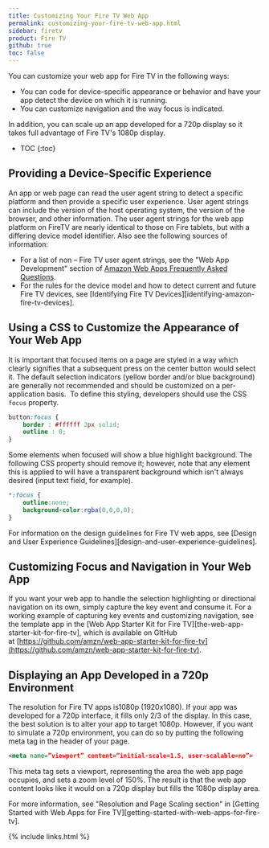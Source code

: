 ```yaml
---
title: Customizing Your Fire TV Web App
permalink: customizing-your-fire-tv-web-app.html
sidebar: firetv
product: Fire TV 
github: true
toc: false
---
```


You can customize your web app for Fire TV in the following ways:

*  You can code for device-specific appearance or behavior and have your app detect the device on which it is running.
*  You can customize navigation and the way focus is indicated.

In addition, you can scale up an app developed for a 720p display so it takes full advantage of Fire TV's 1080p display.

* TOC
{:toc}

## Providing a Device-Specific Experience

An app or web page can read the user agent string to detect a specific platform and then provide a specific user experience. User agent strings can include the version of the host operating system, the version of the browser, and other information. The user agent strings for the web app platform on FireTV are nearly identical to those on Fire tablets, but with a differing device model identifier. Also see the following sources of information:

*  For a list of non – Fire TV user agent strings, see the "Web App Development" section of [Amazon Web Apps Frequently Asked Questions](https://developer.amazon.com/public/solutions/platforms/webapps/faq).
*  For the rules for the device model and how to detect current and future Fire TV devices, see [Identifying Fire TV Devices][identifying-amazon-fire-tv-devices].   

## Using a CSS to Customize the Appearance of Your Web App

It is important that focused items on a page are styled in a way which clearly signifies that a subsequent press on the center button would select it. The default selection indicators (yellow border and/or blue background) are generally not recommended and should be customized on a per-application basis.  To define this styling, developers should use the CSS `focus` property.

```css
button:focus {
    border : #ffffff 2px solid;
    outline : 0;
}
```

Some elements when focused will show a blue highlight background. The following CSS property should remove it; however, note that any element this is applied to will have a transparent background which isn't always desired (input text field, for example).

```css
*:focus {
    outline:none;
    background-color:rgba(0,0,0,0);
}
```

For information on the design guidelines for Fire TV web apps, see [Design and User Experience Guidelines][design-and-user-experience-guidelines].

## Customizing Focus and Navigation in Your Web App

If you want your web app to handle the selection highlighting or directional navigation on its own, simply capture the key event and consume it. For a working example of capturing key events and customizing navigation, see the template app in the [Web App Starter Kit for Fire TV][the-web-app-starter-kit-for-fire-tv], which is available on GItHub at [https://github.com/amzn/web-app-starter-kit-for-fire-tv](https://github.com/amzn/web-app-starter-kit-for-fire-tv).

## Displaying an App Developed in a 720p Environment

The resolution for Fire TV apps is1080p (1920x1080). If your app was developed for a 720p interface, it fills only 2/3 of the display. In this case, the best solution is to alter your app to target 1080p. However, if you want to simulate a 720p environment, you can do so by putting the following meta tag in the header of your page. 

```xml
<meta name=”viewport” content=”initial-scale=1.5, user-scalable=no”>
```

This meta tag sets a viewport, representing the area the web app page occupies, and sets a zoom level of 150%. The result is that the web app content looks like it would on a 720p display but fills the 1080p display area.

For more information, see "Resolution and Page Scaling section" in [Getting Started with Web Apps for Fire TV][getting-started-with-web-apps-for-fire-tv].

{% include links.html %}

